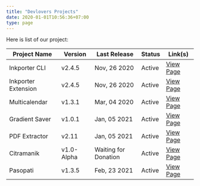 ```yaml
---
title: "Devlovers Projects"
date: 2020-01-01T10:56:36+07:00
type: page
---
```


Here is list of our project:

| Project Name 	        | Version 	| Last Release 	| Status 	| Link(s) 	                                                                    |
|-------------------    |---------	|--------------	|--------	|---------	                                                                    |   
| Inkporter CLI         | v2.4.5	| Nov, 26 2020  | Active    | [View Page](https://inkporter.raniaamina.id)        	                        |
| Inkporter Extension   | v2.4.5    | Nov, 26 2020  | Active    | [View Page](https://inkscape.org/~raniaamina/%E2%98%85inkporter)              |
| Multicalendar         | v1.3.1    | Mar, 04 2020  | Active    | [View Page](https://inkscape.org/~raniaamina/%E2%98%85inkscape-multicalendar) |
| Gradient Saver        | v1.0.1    | Jan, 05 2021  | Active    | [View Page](https://inkscape.org/~raniaamina/%E2%98%85gradient-saver)         |
| PDF Extractor         | v2.11     | Jan, 05 2021  | Active    | [View Page](https://github.com/raniaamina/pdf-extractor)                      |
| Citramanik            | v1.0-Alpha| Waiting for Donation           | Active | [View Page](https://citramanik.dev-is.my.id)                    |
| Pasopati              | v1.3.5    | Feb, 23 2021  | Active    | [View Page](https://github.com/raniaamina/pasopati)                      |